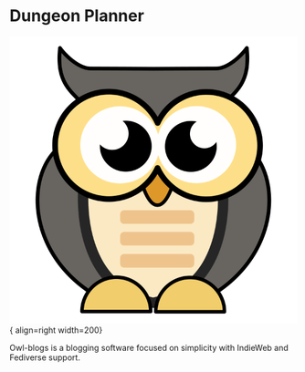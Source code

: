 # Dungeon Planner

![owl-blogs Mascot](assets/owl.svg){ align=right width=200}

Owl-blogs is a blogging software focused on simplicity with IndieWeb and Fediverse support.




